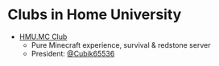 # Clubs in Home University

- [HMU.MC Club](#)
    - Pure Minecraft experience, survival & redstone server
    - President: [@Cubik65536](https://github.com/Cubik65536)
    